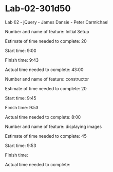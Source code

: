 # Lab-02-301d50
Lab 02 - jQuery - James Dansie - Peter Carmichael


Number and name of feature: Initial Setup

Estimate of time needed to complete: 20

Start time: 9:00

Finish time: 9:43

Actual time needed to complete: 43:00

<!-- ------------------------------------------- -->

Number and name of feature: constructor

Estimate of time needed to complete: 20

Start time: 9:45

Finish time: 9:53

Actual time needed to complete: 8:00

<!-- ------------------------------------------- -->

Number and name of feature: displaying images

Estimate of time needed to complete: 45

Start time: 9:53

Finish time: 

Actual time needed to complete: 